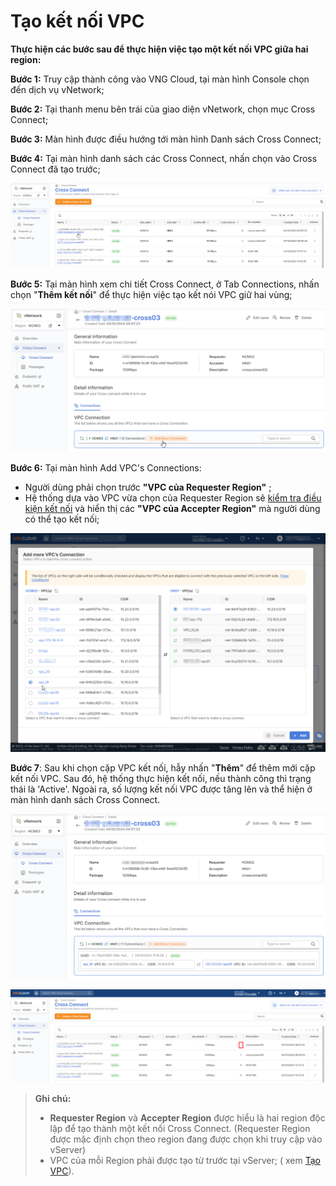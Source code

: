 # Tạo kết nối VPC

**Thực hiện các bước sau để thực hiện việc tạo một kết nối VPC giữa hai region:**

**Bước 1:** Truy cập thành công vào VNG Cloud, tại màn hình Console chọn đến dịch vụ vNetwork;

**Bước 2:** Tại thanh menu bên trái của giao diện vNetwork, chọn mục Cross Connect;

**Bước 3:** Màn hình được điều hướng tới màn hình Danh sách Cross Connect;

**Bước 4:** Tại màn hình danh sách các Cross Connect, nhấn chọn vào Cross Connect đã tạo trước;

![Image](https://github.com/vngcloud/docs/blob/main/Vietnamese/.gitbook/assets/image%20(783).png?raw=true)

**Bước 5:** Tại màn hình xem chi tiết Cross Connect, ở Tab Connections, nhấn chọn "****Thêm kết nối****" để thực hiện việc tạo kết nói VPC giữ hai vùng;

![Image](https://github.com/vngcloud/docs/blob/main/Vietnamese/.gitbook/assets/image%20(784).png?raw=true)

**Bước 6:** Tại màn hình Add VPC's Connections:

* Người dùng phải chọn trước ****"VPC của Requester Region"**** ;
* Hệ thống dựa vào VPC vừa chọn của Requester Region sẽ [kiểm tra điều kiện kết nối](https://docs.vngcloud.vn/vng-cloud-document/vn/vnetwork/cross-connect/kiem-tra-dieu-kien-ket-noi-vpc) và hiển thị các ****"VPC của Accepter Region"**** mà người dùng có thể tạo kết nối;

![Image](https://github.com/vngcloud/docs/blob/main/Vietnamese/.gitbook/assets/image%20(785).png?raw=true)

**Bước 7**: Sau khi chọn cặp VPC kết nối, hẫy nhấn "****Thêm****" để thêm mới cặp kết nối VPC. Sau đó, hệ thống thực hiện kết nối, nếu thành công thì trạng thái là 'Active'. Ngoài ra, số lượng kết nối VPC được tăng lên và thể hiện ở màn hình danh sách Cross Connect.

![Image](https://github.com/vngcloud/docs/blob/main/Vietnamese/.gitbook/assets/image%20(786).png?raw=true)

![Image](https://github.com/vngcloud/docs/blob/main/Vietnamese/.gitbook/assets/image%20(787).png?raw=true)

> **Ghi chú:**
>
> * **Requester Region** và **Accepter Region** được hiểu là hai region độc lập để tạo thành một kết nối Cross Connect. (Requester Region được mặc định chọn theo region đang được chọn khi truy cập vào vServer)
> * VPC của mỗi Region phải được tạo từ trước tại vServer; ( xem [Tạo VPC](https://docs.vngcloud.vn/vng-cloud-document/vn/vserver/compute-hcm03-1a/network/virtual-private-cloud-vpc#virtualprivatecloud-vpc-taovpc)).

